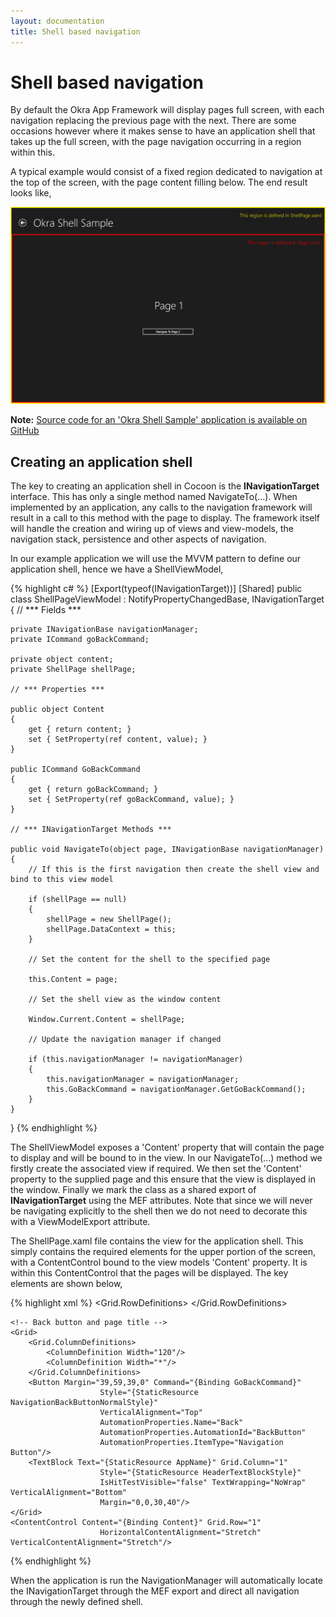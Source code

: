 ```yaml
---
layout: documentation
title: Shell based navigation
---
```


Shell based navigation
======================

By default the Okra App Framework will display pages full screen, with each navigation replacing the previous
page with the next. There are some occasions however where it makes sense to have an application shell that
takes up the full screen, with the page navigation occurring in a region within this.

A typical example would consist of a fixed region dedicated to navigation at the top of the screen, with the
page content filling below. The end result looks like,

![Shell Sample](images/ShellSample.png)

<div class="alert alert-info">
	<b>Note:</b> 
	<a href="https://github.com/OkraFramework/Okra-Samples/tree/master/OkraShellSample">
		Source code for an 'Okra Shell Sample' application is available on GitHub
	</a>
</div>

Creating an application shell
-----------------------------

The key to creating an application shell in Cocoon is the **INavigationTarget** interface. This has only a
single method named NavigateTo(...). When implemented by an application, any calls to the navigation framework
will result in a call to this method with the page to display. The framework itself will handle the creation
and wiring up of views and view-models, the navigation stack, persistence and other aspects of navigation.

In our example application we will use the MVVM pattern to define our application shell, hence we have a ShellViewModel,

{% highlight c# %}
[Export(typeof(INavigationTarget))]
[Shared]
public class ShellPageViewModel : NotifyPropertyChangedBase, INavigationTarget
{
    // *** Fields ***

    private INavigationBase navigationManager;
    private ICommand goBackCommand;

    private object content;
    private ShellPage shellPage;

    // *** Properties ***

    public object Content
    {
        get { return content; }
        set { SetProperty(ref content, value); }
    }

    public ICommand GoBackCommand
    {
        get { return goBackCommand; }
        set { SetProperty(ref goBackCommand, value); }
    }

    // *** INavigationTarget Methods ***

    public void NavigateTo(object page, INavigationBase navigationManager)
    {
        // If this is the first navigation then create the shell view and bind to this view model

        if (shellPage == null)
        {
            shellPage = new ShellPage();
            shellPage.DataContext = this;
        }

        // Set the content for the shell to the specified page

        this.Content = page;

        // Set the shell view as the window content

        Window.Current.Content = shellPage;

        // Update the navigation manager if changed

        if (this.navigationManager != navigationManager)
        {
            this.navigationManager = navigationManager;
            this.GoBackCommand = navigationManager.GetGoBackCommand();
        }
    }
}
{% endhighlight %}

The ShellViewModel exposes a 'Content' property that will contain the page to display and will
be bound to in the view. In our NavigateTo(...) method we firstly create the associated view if
required. We then set the 'Content' property to the supplied page and this ensure that the view
is displayed in the window. Finally we mark the class as a shared export of **INavigationTarget**
using the MEF attributes. Note that since we will never be navigating explicitly to the shell
then we do not need to decorate this with a ViewModelExport attribute.

The ShellPage.xaml file contains the view for the application shell. This simply contains the
required elements for the upper portion of the screen, with a ContentControl bound to the view
models 'Content' property. It is within this ContentControl that the pages will be displayed.
The key elements are shown below,

{% highlight xml %}
<Grid Background="{ThemeResource ApplicationPageBackgroundThemeBrush}">
    <Grid.RowDefinitions>
        <RowDefinition Height="140"/>
        <RowDefinition Height="*"/>
    </Grid.RowDefinitions>

    <!-- Back button and page title -->
    <Grid>
        <Grid.ColumnDefinitions>
            <ColumnDefinition Width="120"/>
            <ColumnDefinition Width="*"/>
        </Grid.ColumnDefinitions>
        <Button Margin="39,59,39,0" Command="{Binding GoBackCommand}"
                        Style="{StaticResource NavigationBackButtonNormalStyle}"
                        VerticalAlignment="Top"
                        AutomationProperties.Name="Back"
                        AutomationProperties.AutomationId="BackButton"
                        AutomationProperties.ItemType="Navigation Button"/>
        <TextBlock Text="{StaticResource AppName}" Grid.Column="1"
                        Style="{StaticResource HeaderTextBlockStyle}" 
                        IsHitTestVisible="false" TextWrapping="NoWrap" VerticalAlignment="Bottom"
                        Margin="0,0,30,40"/>
    </Grid>
    <ContentControl Content="{Binding Content}" Grid.Row="1"
                        HorizontalContentAlignment="Stretch" VerticalContentAlignment="Stretch"/>
</Grid>
{% endhighlight %}

When the application is run the NavigationManager will automatically locate the INavigationTarget
through the MEF export and direct all navigation through the newly defined shell.